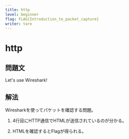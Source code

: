 ```yaml
---
title: http
level: beginner
flag: FLAG{Introduction_to_packet_capture}
writer: tare
---
```


# http

## 問題文

Let's use Wireshark!


## 解法
Wiresharkを使ってパケットを確認する問題。<br>

1. 4行目にHTTP通信でHTMLが送信されているのが分かる。

2. HTMLを確認するとFlagが得られる。